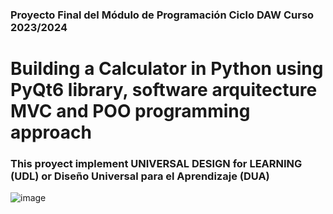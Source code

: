 ### Proyecto Final del Módulo de Programación Ciclo DAW Curso 2023/2024
# Building a Calculator in Python using PyQt6 library, software arquitecture MVC and POO programming approach
### This proyect implement UNIVERSAL DESIGN for LEARNING (UDL) or Diseño Universal para el Aprendizaje (DUA)

![image](https://github.com/profesiglo21/gui_poo_python/assets/7001197/8a1e7623-c0d2-4d6f-8199-b1b74c8bf298)

